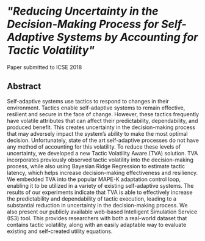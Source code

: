 # *"Reducing Uncertainty in the Decision-Making Process for Self-Adaptive Systems by Accounting for Tactic Volatility"*
Paper submitted to ICSE 2018

## Abstract
Self-adaptive systems use tactics to respond to changes in their environment. Tactics enable self-adaptive systems to remain effective, resilient and secure in the face of change. However, these tactics frequently have volatile attributes that can affect their predictability, dependability, and produced benefit.
This creates uncertainty in the decision-making process that may adversely impact the system’s ability to make the most optimal decision. Unfortunately, state of the art self-adaptive processes do not have any method of accounting for this volatility. To reduce these levels of uncertainty, we developed a new Tactic Volatility Aware (TVA) solution. TVA incorporates previously observed tactic volatility into the decision-making process, while also using Bayesian Ridge Regression to estimate tactic latency, which helps increase decision-making effectiveness and resiliency. We embedded TVA into the popular MAPE-K adaptation control loop, enabling it to be utilized in a variety of existing self-adaptive systems. The results of our experiments indicate that TVA is able to effectively increase the predictability and dependability of tactic execution, leading to a substantial reduction in uncertainty in the decision-making process. We also present our publicly available web-based Intelligent Simulation Service (IS3) tool. This provides researchers with both a real-world dataset that contains tactic volatility, along with an easily adaptable way to evaluate existing and self-created utility equations.